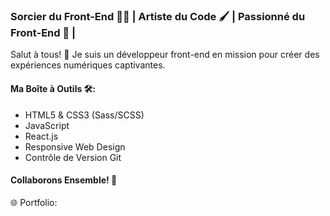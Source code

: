 ### Sorcier du Front-End 🧙‍♂️ | Artiste du Code 🖌️ | Passionné du Front-End 🎨 |

Salut à tous! 👋 Je suis un développeur front-end en mission pour créer des expériences numériques captivantes. 

#### Ma Boîte à Outils 🛠️:
- HTML5 & CSS3 (Sass/SCSS)
- JavaScript
- React.js 
- Responsive Web Design
- Contrôle de Version Git

#### Collaborons Ensemble! 🚀
🌐 Portfolio: 

<!--
**BetaPeche/BetaPeche** is a ✨ _special_ ✨ repository because its `README.md` (this file) appears on your GitHub profile.

Here are some ideas to get you started:

- 🔭 I’m currently working on ...
- 🌱 I’m currently learning ...
- 👯 I’m looking to collaborate on ...
- 🤔 I’m looking for help with ...
- 💬 Ask me about ...
- 📫 How to reach me: ...
- 😄 Pronouns: ...
- ⚡ Fun fact: ...
- 📫 Email: 
-->
